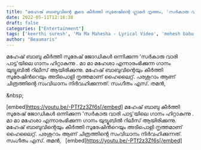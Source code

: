 ```yaml
---
title: "മഹേഷ് ബാബുവിന്റെ കൂടെ കീർത്തി സുരേഷിന്റെ ഗ്ലാമർ നൃത്തം, 'സർകാരു വാരി പാട്ട'യിലെ ഗാനം വൈറൽ"
date: 2022-05-11T12:16:38
draft: false
categories: ["Entertainment"]
tags: ['keerthi suresh', 'Ma Ma Mahesha - Lyrical Video', 'mehesh babu', 'Sarkaru Vaari Paata']
author: "Beaumaris"
---
```


മഹേഷ് ബാബു കീർത്തി സുരേഷ് ജോഡികൾ ഒന്നിക്കുന്ന 'സർകാരു വാരി പാട്ട'യിലെ ഗാനം ഹിറ്റാകുന്നു . മാ മാ മഹേശാ എന്നാരംഭിക്കുന്ന ഗാനം യുട്യൂബിൽ റിലീസ് ആയിരിക്കുന്നു. മഹേഷ് ബാബുവിന്റെയും കീർത്തി സുരേഷിൻറെയും അടിപൊളി നൃത്തമാണ് ഹൈലൈറ്റ്. പരശുറാം ആണ് ചിത്രത്തിന്റെ സംവിധാനം നിർവഹിക്കുന്നത്. സംഗീതം എസ്. തമൻ,

&amp;nbsp;

[embed]https://youtu.be/-PTf2z3Zf6s[/embed]
മഹേഷ് ബാബു കീർത്തി സുരേഷ് ജോഡികൾ ഒന്നിക്കുന്ന 'സർകാരു വാരി പാട്ട'യിലെ ഗാനം ഹിറ്റാകുന്നു . മാ മാ മഹേശാ എന്നാരംഭിക്കുന്ന ഗാനം യുട്യൂബിൽ റിലീസ് ആയിരിക്കുന്നു. മഹേഷ് ബാബുവിന്റെയും കീർത്തി സുരേഷിൻറെയും അടിപൊളി നൃത്തമാണ് ഹൈലൈറ്റ്. പരശുറാം ആണ് ചിത്രത്തിന്റെ സംവിധാനം നിർവഹിക്കുന്നത്. സംഗീതം എസ്. തമൻ, &nbsp; [embed]https://youtu.be/-PTf2z3Zf6s[/embed]
